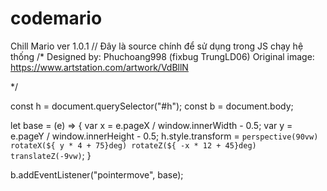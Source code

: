 # codemario
Chill Mario ver 1.0.1
// Đây là source chính để sử dụng trong JS chạy hệ thống
/*
		Designed by: Phuchoang998 (fixbug TrungLD06)
		Original image: https://www.artstation.com/artwork/VdBllN

*/


const h = document.querySelector("#h");
const b = document.body;

let base = (e) => {
  var x = e.pageX / window.innerWidth - 0.5;
  var y = e.pageY / window.innerHeight - 0.5;
  h.style.transform = `
        perspective(90vw)
        rotateX(${ y * 4 + 75}deg)
        rotateZ(${ -x * 12 + 45}deg)
        translateZ(-9vw)
    `;
}

b.addEventListener("pointermove", base);
